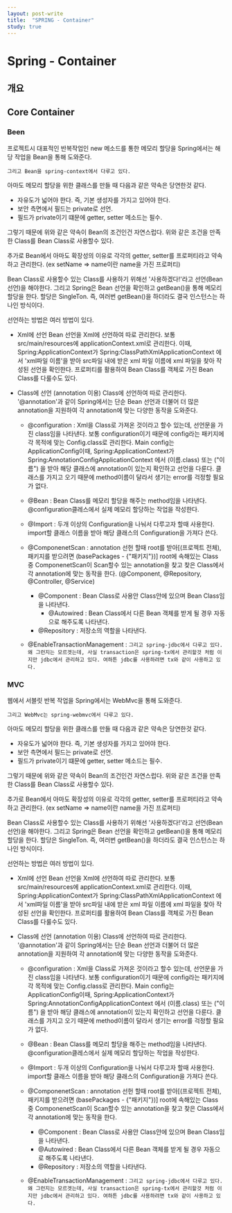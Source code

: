 ```yaml
---
layout: post-write
title:  "SPRING - Container"
study: true
---
```


# Spring - Container

## 개요

## Core Container

### Been
 프로젝트시 대표적인 반복작업인 new 메소드를 통한 메모리 할당을 Spring에서는 해당 작업을 Bean을 통해 도와준다.

 `그리고 Bean을 spring-context에서 다루고 있다.`

 아마도 메모리 할당을 위한 클래스를 만들 때 다음과 같은 약속은 당연한것 같다.
 - 자유도가 넓어야 한다. 즉, 기본 생성자를 가지고 있어야 한다.
 - 보안 측면에서 필드는 private로 선언.
 - 필드가 private이기 떄문에 getter, setter 메소드는 필수.

 그렇기 때문에 위와 같은 약속이 Bean의 조건인건 자연스럽다. 위와 같은 조건을 만족한 Class를 Bean Class로 사용할수 있다. 
 
 추가로 Bean에서 아마도 확장성의 이유로 각각의 getter, setter를 프로퍼티라고 약속하고 관리한다. (ex setName => name이란 name을 가진 프로퍼티)

 Bean Class로 사용할수 있는 Class를 사용하기 위해선 '사용하겠다!'라고 선언(Bean 선언)을 해야한다. 
 그리고 Spring은 Bean 선언을 확인하고 getBean()을 통해 메모리 할당을 한다. 
 할당은 SingleTon. 즉, 여러번 getBean()을 하더라도 결국 인스턴스는 하나인 방식이다.
 
 선언하는 방법은 여러 방법이 있다.

- Xml에 선언
 Bean 선언을 Xml에 선언하여 따로 관리한다. 보통 src/main/resources에 applicationContext.xml로 관리한다. 이때, Spring:ApplicationContext가 Spring:ClassPathXmlApplicationContext 에서 'xml파일 이름'을 받아 src파일 내에 받은 xml 파일 이름에 xml 파일을 찾아 작성된 선언을 확인한다.
 프로퍼티를 활용하여 Bean Class를 객체로 가진 Bean Class를 다룰수도 있다.

- Class에 선언 (annotation 이용)
 Class에 선언하여 따로 관리한다. '@annotation'과 같이 Spring에서는 단순 Bean 선언과 더불어 더 많은 annotation을 지원하여 각 annotation에 맞는 다양한 동작을 도와준다. 
 
  - @configuration : Xml을 Class로 가져온 것이라고 할수 있는데, 선언문을 가진 class임을 나타낸다. 보통 configuration이기 때문에 config라는 패키지에 각 목적에 맞는 Config.class로 관리한다. Main config는 ApplicationConfig이때, Spring:ApplicationContext가 Spring:AnnotationConfigApplicationContext 에서 (이름.class) 또는 ("이름") 을 받아 해당 클래스에 annotation이 있는지 확인하고 선언을 다룬다. 클래스를 가지고 오기 때문에 method이름이 달라서 생기는 error를 걱정할 필요가 없다.

  - @Bean : Bean Class를 메모리 할당을 해주는 method임을 나타낸다. @configuration클레스에서 실제 메모리 할당하는 작업을 작성한다.

  - @Import : 두개 이상의 Configuration을 나눠서 다루고자 할때 사용한다. import할 클래스 이름을 받아 해당 클래스의 Configuration을 가져다 쓴다.

  - @ComponenetScan : annotation 선헌 할때 root를 받아[(프로젝트 전체), 패키지를 받으려면 (basePackages - {"패키지"})] 
  root에 속해있는 Class 중 ComponenetScan이 Scan할수 있는 annotation을 찾고 찾은 Class에서 각 annotation에 맞는 동작을 한다. (@Component, @Repository, @Controller, @Service)
    - @Component : Bean Class로 사용안 Class안에 있으며 Bean Class임을 나타낸다.
      - @Autowired : Bean Class에서 다른 Bean 객체를 받게 될 경우 자동으로 해주도록 나타낸다.
    - @Repository : 저장소의 역할을 나타낸다.

  - @EnableTransactionManagement : 
    `그리고 spring-jdbc에서 다루고 있다. 왜 그런지는 모르겟는데, 사실 transaction은 spring-tx에서 관리할것 처럼 이지만 jdbc에서 관리하고 있다. 여하튼 jdbc를 사용하려면 tx와 같이 사용하고 있다.`


### MVC
 웹에서 서블릿 반복 작업을 Spring에서는 WebMvc을 통해 도와준다.

 `그리고 WebMvc는 spring-webmvc에서 다루고 있다.`

 아마도 메모리 할당을 위한 클래스를 만들 때 다음과 같은 약속은 당연한것 같다.
 - 자유도가 넓어야 한다. 즉, 기본 생성자를 가지고 있어야 한다.
 - 보안 측면에서 필드는 private로 선언.
 - 필드가 private이기 떄문에 getter, setter 메소드는 필수.

 그렇기 때문에 위와 같은 약속이 Bean의 조건인건 자연스럽다. 위와 같은 조건을 만족한 Class를 Bean Class로 사용할수 있다. 
 
 추가로 Bean에서 아마도 확장성의 이유로 각각의 getter, setter를 프로퍼티라고 약속하고 관리한다. (ex setName => name이란 name을 가진 프로퍼티)

 Bean Class로 사용할수 있는 Class를 사용하기 위해선 '사용하겠다!'라고 선언(Bean 선언)을 해야한다. 
 그리고 Spring은 Bean 선언을 확인하고 getBean()을 통해 메모리 할당을 한다. 
 할당은 SingleTon. 즉, 여러번 getBean()을 하더라도 결국 인스턴스는 하나인 방식이다.
 
 선언하는 방법은 여러 방법이 있다.

- Xml에 선언
 Bean 선언을 Xml에 선언하여 따로 관리한다. 보통 src/main/resources에 applicationContext.xml로 관리한다. 이때, Spring:ApplicationContext가 Spring:ClassPathXmlApplicationContext 에서 'xml파일 이름'을 받아 src파일 내에 받은 xml 파일 이름에 xml 파일을 찾아 작성된 선언을 확인한다.
 프로퍼티를 활용하여 Bean Class를 객체로 가진 Bean Class를 다룰수도 있다.

- Class에 선언 (annotation 이용)
 Class에 선언하여 따로 관리한다. '@annotation'과 같이 Spring에서는 단순 Bean 선언과 더불어 더 많은 annotation을 지원하여 각 annotation에 맞는 다양한 동작을 도와준다. 
 
  - @configuration : Xml을 Class로 가져온 것이라고 할수 있는데, 선언문을 가진 class임을 나타낸다. 보통 configuration이기 때문에 config라는 패키지에 각 목적에 맞는 Config.class로 관리한다. Main config는 ApplicationConfig이때, Spring:ApplicationContext가 Spring:AnnotationConfigApplicationContext 에서 (이름.class) 또는 ("이름") 을 받아 해당 클래스에 annotation이 있는지 확인하고 선언을 다룬다. 클래스를 가지고 오기 때문에 method이름이 달라서 생기는 error를 걱정할 필요가 없다.

  - @Bean : Bean Class를 메모리 할당을 해주는 method임을 나타낸다. @configuration클레스에서 실제 메모리 할당하는 작업을 작성한다.

  - @Import : 두개 이상의 Configuration을 나눠서 다루고자 할때 사용한다. import할 클래스 이름을 받아 해당 클래스의 Configuration을 가져다 쓴다.

  - @ComponenetScan : annotation 선헌 할때 root를 받아[(프로젝트 전체), 패키지를 받으려면 (basePackages - {"패키지"})] 
  root에 속해있는 Class 중 ComponenetScan이 Scan할수 있는 annotation을 찾고 찾은 Class에서 각 annotation에 맞는 동작을 한다.
    - @Component : Bean Class로 사용안 Class안에 있으며 Bean Class임을 나타낸다.
    - @Autowired : Bean Class에서 다른 Bean 객체를 받게 될 경우 자동으로 해주도록 나타낸다.
    - @Repository : 저장소의 역할을 나타낸다.

  - @EnableTransactionManagement : 
    `그리고 spring-jdbc에서 다루고 있다. 왜 그런지는 모르겟는데, 사실 transaction은 spring-tx에서 관리할것 처럼 이지만 jdbc에서 관리하고 있다. 여하튼 jdbc를 사용하려면 tx와 같이 사용하고 있다.`



  
 

 


 


 


  


 
